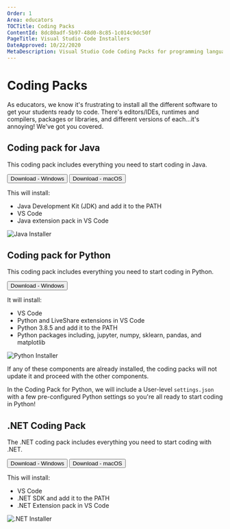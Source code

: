 ```yaml
---
Order: 1
Area: educators
TOCTitle: Coding Packs
ContentId: 8dc80adf-5b97-48d0-8c85-1c014c9dc50f
PageTitle: Visual Studio Code Installers
DateApproved: 10/22/2020
MetaDescription: Visual Studio Code Coding Packs for programming languages such as Python and Java
---
```

# Coding Packs

As educators, we know it's frustrating to install all the different software to get your students ready to code. There's editors/IDEs, runtimes and compilers, packages or libraries, and different versions of each...it's annoying! We've got you covered.

## Coding pack for Java

This coding pack includes everything you need to start coding in Java.

<a onclick="pushCodingPackEvent('java', 'win')" href="https://aka.ms/vscode-java-installer-win"><button name="windows-java" aria-label="Windows download" role="link">Download - Windows</button></a>
<a onclick="pushCodingPackEvent('java', 'mac')" href="https://aka.ms/vscode-java-installer-mac"><button name="mac-java" aria-label="Windows download" role="link">Download - macOS</button></a>

This will install:

- Java Development Kit (JDK) and add it to the PATH
- VS Code
- Java extension pack in VS Code

![Java Installer](images/installers/java-installer.png)

## Coding pack for Python

This coding pack includes everything you need to start coding in Python.

<a onclick="pushCodingPackEvent('python', 'win')" href="https://aka.ms/coding-pack-for-python-win"><button name="windows-python" aria-label="Windows download" role="link">Download - Windows</button></a>

It will install:

- VS Code
- Python and LiveShare extensions in VS Code
- Python 3.8.5 and add it to the PATH
- Python packages including, jupyter, numpy, sklearn, pandas, and matplotlib

![Python Installer](images/installers/python-installer.png)

If any of these components are already installed, the coding packs will not update it and proceed with the other components.

In the Coding Pack for Python, we will include a User-level `settings.json` with a few pre-configured Python settings so you're all ready to start coding in Python!

## .NET Coding Pack

The .NET coding pack includes everything you need to start coding with .NET.

<a onclick="pushCodingPackEvent('dotnet', 'win')" href="https://aka.ms/dotnet-coding-pack-win"><button name="windows-dotnet" aria-label="Windows download" role="link">Download - Windows</button></a>
<a onclick="pushCodingPackEvent('dotnet', 'mac')" href="https://aka.ms/dotnet-coding-pack-mac"><button name="mac-dotnet" aria-label="macOS download" role="link">Download - macOS</button></a>

This will install:

- VS Code
- .NET SDK and add it to the PATH
- .NET Extension pack in VS Code

![.NET Installer](images/installers/dotnet-installer.png)

